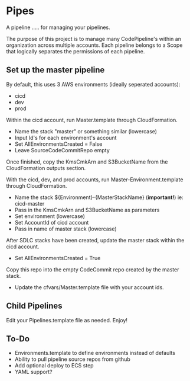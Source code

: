 # Pipes
A pipeline ..... for managing your pipelines.

The purpose of this project is to manage many CodePipeline's within an organization across multiple accounts. Each pipeline belongs to a Scope that logically separates the permissions of each pipeline. 

## Set up the master pipeline
By default, this uses 3 AWS environments (ideally seperated accounts):
   - cicd
   - dev
   - prod

Within the cicd account, run Master.template through CloudFormation.
   - Name the stack "master" or something similar (lowercase)
   - Input Id's for each environment's account
   - Set AllEnvironmentsCreated = False
   - Leave SourceCodeCommitRepo empty
   
Once finished, copy the KmsCmkArn and S3BucketName from the CloudFormation outputs section.
    
With the cicd, dev, and prod accounts, run Master-Environment.template through CloudFormation.
   - Name the stack ${Environment}-{MasterStackName} (**important!**) ie: cicd-master 
   - Pass in the KmsCmkArn and S3BucketName as parameters
   - Set environment (lowercase)
   - Set AccountId of cicd account
   - Pass in name of master stack (lowercase)

After SDLC stacks have been created, update the master stack within the cicd account.
   - Set AllEnvironmentsCreated = True
   
Copy this repo into the empty CodeCommit repo created by the master stack.
   - Update the cfvars/Master.template file with your account ids.

## Child Pipelines
Edit your Pipelines.template file as needed. Enjoy!

## To-Do
   - Environments.template to define environments instead of defaults
   - Ability to pull pipeline source repos from github
   - Add optional deploy to ECS step
   - YAML support?
